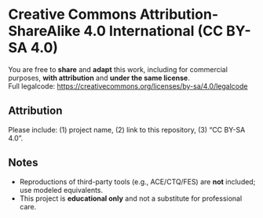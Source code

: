# Creative Commons Attribution-ShareAlike 4.0 International (CC BY-SA 4.0)

You are free to **share** and **adapt** this work, including for commercial purposes, **with attribution** and **under the same license**.  
Full legalcode: https://creativecommons.org/licenses/by-sa/4.0/legalcode

## Attribution
Please include: (1) project name, (2) link to this repository, (3) “CC BY-SA 4.0”.

## Notes
- Reproductions of third-party tools (e.g., ACE/CTQ/FES) are **not** included; use modeled equivalents.
- This project is **educational only** and not a substitute for professional care.
